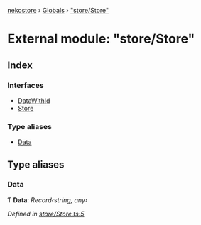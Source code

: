 [nekostore](../README.md) › [Globals](../globals.md) › ["store/Store"](_store_store_.md)

# External module: "store/Store"

## Index

### Interfaces

* [DataWithId](../interfaces/_store_store_.datawithid.md)
* [Store](../interfaces/_store_store_.store.md)

### Type aliases

* [Data](_store_store_.md#data)

## Type aliases

###  Data

Ƭ **Data**: *Record‹string, any›*

*Defined in [store/Store.ts:5](https://github.com/esnya/nekostore/blob/4486881/src/store/Store.ts#L5)*

